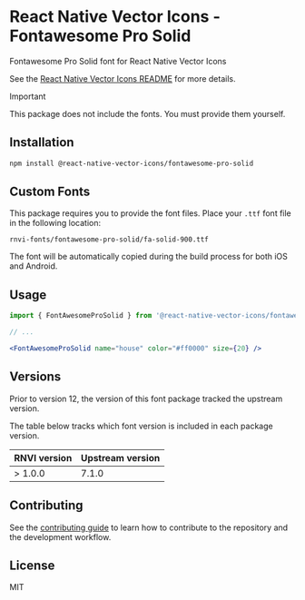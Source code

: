 # React Native Vector Icons - Fontawesome Pro Solid

Fontawesome Pro Solid font for React Native Vector Icons

See the [React Native Vector Icons README](../../README.md) for more details.

> [!IMPORTANT]
> This package does not include the fonts. You must provide them yourself.

## Installation

```sh
npm install @react-native-vector-icons/fontawesome-pro-solid
```

## Custom Fonts

This package requires you to provide the font files. Place your `.ttf` font
file in the following location:

```
rnvi-fonts/fontawesome-pro-solid/fa-solid-900.ttf
```

The font will be automatically copied during the build process for both iOS and
Android.

## Usage

```jsx
import { FontAwesomeProSolid } from '@react-native-vector-icons/fontawesome-pro-solid';

// ...

<FontAwesomeProSolid name="house" color="#ff0000" size={20} />
```

## Versions

Prior to version 12, the version of this font package tracked the upstream version.

The table below tracks which font version is included in each package version.

| RNVI version | Upstream version |
| ------------ | ---------------- |
| &gt; 1.0.0 | 7.1.0 |

## Contributing

See the [contributing guide](../../CONTRIBUTING.md) to learn how to contribute to the repository and the development workflow.

## License

MIT

